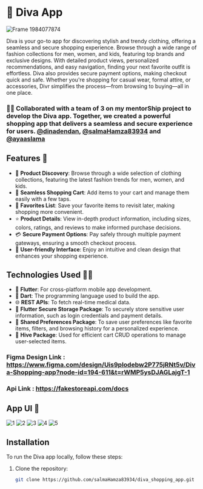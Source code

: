# 👗 Diva App
![Frame 1984077874](https://github.com/user-attachments/assets/ea3292be-a6b0-4618-a7d4-797cd2cb7ea5)


Diva is your go-to app for discovering stylish and trendy clothing, offering a seamless and secure shopping experience. Browse through a wide range of fashion collections for men, women, and kids, featuring top brands and exclusive designs. With detailed product views, personalized recommendations, and easy navigation, finding your next favorite outfit is effortless. Diva also provides secure payment options, making checkout quick and safe. Whether you're shopping for casual wear, formal attire, or accessories, Divr simplifies the process—from browsing to buying—all in one place.

### 👩‍💻 Collaborated with a team of 3 on my mentorShip project to develop the Diva app. Together, we created a powerful shopping app that delivers a seamless and secure experience for users. **[@dinadendan](https://github.com/dinadendan)**, **[@salmaHamza83934](https://github.com/salmaHamza83934)** and **[@ayaaslama](https://github.com/ayaaslama)**

## Features 🎨

- 👗 **Product Discovery**: Browse through a wide selection of clothing collections, featuring the latest fashion trends for men, women, and kids.
- 🛒 **Seamless Shopping Cart**: Add items to your cart and manage them easily with a few taps.
- 💖 **Favorites List**: Save your favorite items to revisit later, making shopping more convenient.
- ⭐ **Product Details**: View in-depth product information, including sizes, colors, ratings, and reviews to make informed purchase decisions.
- 💳 **Secure Payment Options**: Pay safely through multiple payment gateways, ensuring a smooth checkout process.
- 📱 **User-friendly Interface**: Enjoy an intuitive and clean design that enhances your shopping experience.


## Technologies Used 👩‍💻

- 🚀 **Flutter**: For cross-platform mobile app development.
- 🦄 **Dart**: The programming language used to build the app.
- 🌐 **REST APIs**: To fetch real-time medical data.
- 🔑 **Flutter Secure Storage Package**: To securely store sensitive user information, such as login credentials and payment details.
- 💾 **Shared Preferences Package**: To save user preferences like favorite items, filters, and browsing history for a personalized experience.
- 📀 **Hive Package**: Used for efficient cart CRUD operations to manage user-selected items.


### Figma Design Link : https://www.figma.com/design/Uis9plodebw2P775jRNt5v/Diva-Shopping-app?node-id=194-611&t=rWMP5ysDJAGLajgT-1 

### Api Link : https://fakestoreapi.com/docs 

## App UI 📱 

![1](https://github.com/user-attachments/assets/90f35bc0-e98a-4db1-b4dc-1e33f494687d)
![2](https://github.com/user-attachments/assets/bbab2d45-891b-4913-a902-c40313b476ce)
![3](https://github.com/user-attachments/assets/37cef7c6-684f-4a9b-93c1-27c5da7d745a)
![4](https://github.com/user-attachments/assets/3bb8e70b-8004-49e6-8fa0-d58337e4fe9a)
![5](https://github.com/user-attachments/assets/7ff7c057-1a67-4d90-a3ee-3d26cbcbff4b)


## Installation

To run the Diva app locally, follow these steps:

1. Clone the repository:

   ```bash
   git clone https://github.com/salmaHamza83934/diva_shopping_app.git
